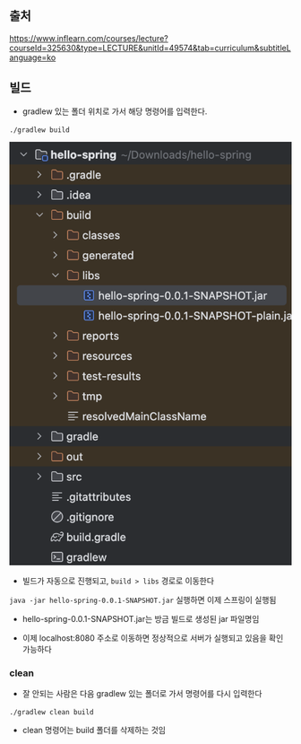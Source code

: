 ## 출처
https://www.inflearn.com/courses/lecture?courseId=325630&type=LECTURE&unitId=49574&tab=curriculum&subtitleLanguage=ko

## 빌드

- gradlew 있는 폴더 위치로 가서 해당 명령어를 입력한다.

`./gradlew build`

![alt text](image-24.png)

- 빌드가 자동으로 진행되고, `build > libs` 경로로 이동한다

`java -jar hello-spring-0.0.1-SNAPSHOT.jar` 실행하면 이제 스프링이 실행됨

- hello-spring-0.0.1-SNAPSHOT.jar는 방금 빌드로 생성된 jar 파일명임

- 이제 localhost:8080 주소로 이동하면 정상적으로 서버가 실행되고 있음을 확인 가능하다

### clean

- 잘 안되는 사람은 다음 gradlew 있는 폴더로 가서 명령어를 다시 입력한다

`./gradlew clean build`

- clean 명령어는 build 폴더를 삭제하는 것임